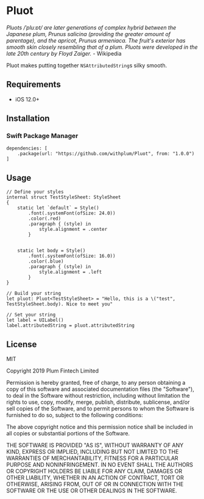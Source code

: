 # Pluot

_Pluots /ˈpluːɒt/ are later generations of complex hybrid between the Japanese plum, Prunus salicina (providing the greater amount of parentage), and the apricot, Prunus armeniaca. The fruit's exterior has smooth skin closely resembling that of a plum. Pluots were developed in the late 20th century by Floyd Zaiger._ - Wikipedia

Pluot makes putting together `NSAttributedString`s silky smooth. 

## Requirements

- iOS 12.0+

## Installation

### Swift Package Manager

```
dependencies: [
    .package(url: "https://github.com/withplum/Pluot", from: "1.0.0")
]
```

## Usage

```
// Define your styles
internal struct TestStyleSheet: StyleSheet
{
    static let `default` = Style()
        .font(.systemFont(ofSize: 24.0))
        .color(.red)
        .paragraph { (style) in
            style.alignment = .center
        }
    
    
    static let body = Style()
        .font(.systemFont(ofSize: 16.0))
        .color(.blue)
        .paragraph { (style) in
            style.alignment = .left
        }
}

// Build your string
let pluot: Pluot<TestStyleSheet> = "Hello, this is a \("test", TestStyleSheet.body). Nice to meet you"

// Set your string
let label = UILabel()
label.attributedString = pluot.attributedString
```

## License

MIT

Copyright 2019 Plum Fintech Limited

Permission is hereby granted, free of charge, to any person obtaining a copy of this software and associated documentation files (the "Software"), to deal in the Software without restriction, including without limitation the rights to use, copy, modify, merge, publish, distribute, sublicense, and/or sell copies of the Software, and to permit persons to whom the Software is furnished to do so, subject to the following conditions:

The above copyright notice and this permission notice shall be included in all copies or substantial portions of the Software.

THE SOFTWARE IS PROVIDED "AS IS", WITHOUT WARRANTY OF ANY KIND, EXPRESS OR IMPLIED, INCLUDING BUT NOT LIMITED TO THE WARRANTIES OF MERCHANTABILITY, FITNESS FOR A PARTICULAR PURPOSE AND NONINFRINGEMENT. IN NO EVENT SHALL THE AUTHORS OR COPYRIGHT HOLDERS BE LIABLE FOR ANY CLAIM, DAMAGES OR OTHER LIABILITY, WHETHER IN AN ACTION OF CONTRACT, TORT OR OTHERWISE, ARISING FROM, OUT OF OR IN CONNECTION WITH THE SOFTWARE OR THE USE OR OTHER DEALINGS IN THE SOFTWARE.
